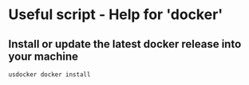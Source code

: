 # Useful script - Help for 'docker'

## Install or update the latest docker release into your machine

```
usdocker docker install
```




